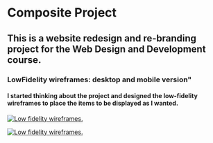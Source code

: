 # Composite Project 

## This is a website redesign and re-branding project for the Web Design and Development course. 


### LowFidelity wireframes: desktop and mobile version" 
#### I started thinking about the project and designed the low-fidelity wireframes to place the items to be displayed as I wanted.
<a href="https://i.imgur.com/zRKHeau.png"><img src="https://i.imgur.com/zRKHeau.png" title="Low fidelity wireframes." /></a>

<a href="https://i.imgur.com/iiCQFHn.png"><img src="https://i.imgur.com/iiCQFHn.png" title="Low fidelity wireframes." /></a>




